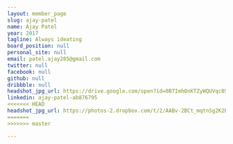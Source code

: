 ```yaml
---
layout: member_page
slug: ajay-patel
name: Ajay Patel
year: 2017
tagline: Always ideating
board_position: null
personal_site: null
email: patel.ajay285@gmail.com
twitter: null
facebook: null
github: null
dribbble: null
headshot_jpg_url: https://drive.google.com/open?id=0B7ImhOnKTZyWQUVqc05GUWZENjA
linkedin: ajay-patel-ab876795
<<<<<<< HEAD
headshot_jpg_url: https://photos-2.dropbox.com/t/2/AABv-2BCt_mqtnSg2K2BjKHKlX8gu_2YjKW7ZSN573_rNw/12/30239127/jpeg/32x32/3/1479722400/0/2/headshot_small_filesize.jpg/EJuo5BYYmuYoIAIoAg/fGfYyuCZcW6FGXjxKv90ArW5SFVPrW19hRbY28z3brM?size_mode=3&dl=0&size=2048x1536
=======
>>>>>>> master

---
```


